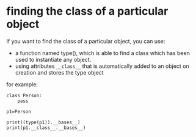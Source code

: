 # finding the class of a particular object
If you want to find the class of a particular object, you can use:
* a function named type(), which is able to find a class which has been used to instantiate any object.
* using attributes `__class__` that is automatically added to an object on creation and stores the type object

for example:
```
class Person:
    pass

p1=Person

print((type(p1)).__bases__)
print(p1.__class__.__bases__)

```